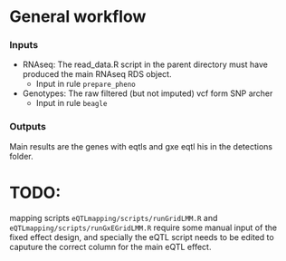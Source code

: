 # General workflow

### Inputs

- RNAseq: The read_data.R script in the parent directory must have produced the main RNAseq RDS object.
    - Input in rule `prepare_pheno`
- Genotypes: The raw filtered (but not imputed) vcf form SNP archer
    - Input in rule `beagle`

### Outputs

Main results are the genes with eqtls and gxe eqtl his in the detections folder.

# TODO:

mapping scripts `eQTLmapping/scripts/runGridLMM.R` and `eQTLmapping/scripts/runGxEGridLMM.R` require some manual input of the fixed effect design, and specially the eQTL script needs to be edited to caputure the correct column for the main eQTL effect.